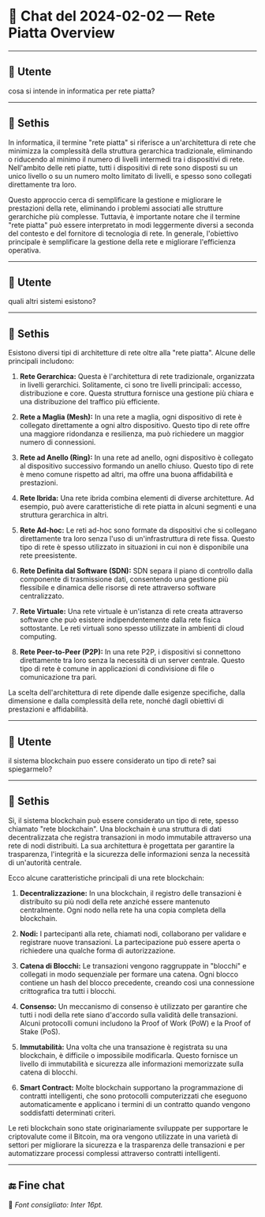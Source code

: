 # 📅 Chat del 2024-02-02 — Rete Piatta Overview

---

## 👤 **Utente**

cosa si intende in informatica per rete piatta?

---

## 🤖 **Sethis**

In informatica, il termine "rete piatta" si riferisce a un'architettura di rete che minimizza la complessità della struttura gerarchica tradizionale, eliminando o riducendo al minimo il numero di livelli intermedi tra i dispositivi di rete. Nell'ambito delle reti piatte, tutti i dispositivi di rete sono disposti su un unico livello o su un numero molto limitato di livelli, e spesso sono collegati direttamente tra loro.

Questo approccio cerca di semplificare la gestione e migliorare le prestazioni della rete, eliminando i problemi associati alle strutture gerarchiche più complesse. Tuttavia, è importante notare che il termine "rete piatta" può essere interpretato in modi leggermente diversi a seconda del contesto e del fornitore di tecnologia di rete. In generale, l'obiettivo principale è semplificare la gestione della rete e migliorare l'efficienza operativa.

---

## 👤 **Utente**

quali altri sistemi esistono?

---

## 🤖 **Sethis**

Esistono diversi tipi di architetture di rete oltre alla "rete piatta". Alcune delle principali includono:

1. **Rete Gerarchica:** Questa è l'architettura di rete tradizionale, organizzata in livelli gerarchici. Solitamente, ci sono tre livelli principali: accesso, distribuzione e core. Questa struttura fornisce una gestione più chiara e una distribuzione del traffico più efficiente.

2. **Rete a Maglia (Mesh):** In una rete a maglia, ogni dispositivo di rete è collegato direttamente a ogni altro dispositivo. Questo tipo di rete offre una maggiore ridondanza e resilienza, ma può richiedere un maggior numero di connessioni.

3. **Rete ad Anello (Ring):** In una rete ad anello, ogni dispositivo è collegato al dispositivo successivo formando un anello chiuso. Questo tipo di rete è meno comune rispetto ad altri, ma offre una buona affidabilità e prestazioni.

4. **Rete Ibrida:** Una rete ibrida combina elementi di diverse architetture. Ad esempio, può avere caratteristiche di rete piatta in alcuni segmenti e una struttura gerarchica in altri.

5. **Rete Ad-hoc:** Le reti ad-hoc sono formate da dispositivi che si collegano direttamente tra loro senza l'uso di un'infrastruttura di rete fissa. Questo tipo di rete è spesso utilizzato in situazioni in cui non è disponibile una rete preesistente.

6. **Rete Definita dal Software (SDN):** SDN separa il piano di controllo dalla componente di trasmissione dati, consentendo una gestione più flessibile e dinamica delle risorse di rete attraverso software centralizzato.

7. **Rete Virtuale:** Una rete virtuale è un'istanza di rete creata attraverso software che può esistere indipendentemente dalla rete fisica sottostante. Le reti virtuali sono spesso utilizzate in ambienti di cloud computing.

8. **Rete Peer-to-Peer (P2P):** In una rete P2P, i dispositivi si connettono direttamente tra loro senza la necessità di un server centrale. Questo tipo di rete è comune in applicazioni di condivisione di file o comunicazione tra pari.

La scelta dell'architettura di rete dipende dalle esigenze specifiche, dalla dimensione e dalla complessità della rete, nonché dagli obiettivi di prestazioni e affidabilità.

---

## 👤 **Utente**

il sistema blockchain puo essere considerato un tipo di rete? sai spiegarmelo?

---

## 🤖 **Sethis**

Sì, il sistema blockchain può essere considerato un tipo di rete, spesso chiamato "rete blockchain". Una blockchain è una struttura di dati decentralizzata che registra transazioni in modo immutabile attraverso una rete di nodi distribuiti. La sua architettura è progettata per garantire la trasparenza, l'integrità e la sicurezza delle informazioni senza la necessità di un'autorità centrale.

Ecco alcune caratteristiche principali di una rete blockchain:

1. **Decentralizzazione:** In una blockchain, il registro delle transazioni è distribuito su più nodi della rete anziché essere mantenuto centralmente. Ogni nodo nella rete ha una copia completa della blockchain.

2. **Nodi:** I partecipanti alla rete, chiamati nodi, collaborano per validare e registrare nuove transazioni. La partecipazione può essere aperta o richiedere una qualche forma di autorizzazione.

3. **Catena di Blocchi:** Le transazioni vengono raggruppate in "blocchi" e collegati in modo sequenziale per formare una catena. Ogni blocco contiene un hash del blocco precedente, creando così una connessione crittografica tra tutti i blocchi.

4. **Consenso:** Un meccanismo di consenso è utilizzato per garantire che tutti i nodi della rete siano d'accordo sulla validità delle transazioni. Alcuni protocolli comuni includono la Proof of Work (PoW) e la Proof of Stake (PoS).

5. **Immutabilità:** Una volta che una transazione è registrata su una blockchain, è difficile o impossibile modificarla. Questo fornisce un livello di immutabilità e sicurezza alle informazioni memorizzate sulla catena di blocchi.

6. **Smart Contract:** Molte blockchain supportano la programmazione di contratti intelligenti, che sono protocolli computerizzati che eseguono automaticamente e applicano i termini di un contratto quando vengono soddisfatti determinati criteri.

Le reti blockchain sono state originariamente sviluppate per supportare le criptovalute come il Bitcoin, ma ora vengono utilizzate in una varietà di settori per migliorare la sicurezza e la trasparenza delle transazioni e per automatizzare processi complessi attraverso contratti intelligenti.

---

## 🔚 Fine chat

📌 *Font consigliato: Inter 16pt.*
